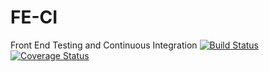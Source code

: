 FE-CI
=====

Front End Testing and Continuous Integration [![Build Status](https://travis-ci.org/fatihacet/FE-CI.svg?branch=master)](https://travis-ci.org/fatihacet/FE-CI) [![Coverage Status](https://coveralls.io/repos/fatihacet/FE-CI/badge.png?branch=master)](https://coveralls.io/r/fatihacet/FE-CI?branch=master)

